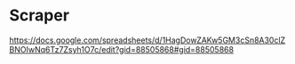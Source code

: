 # Scraper

https://docs.google.com/spreadsheets/d/1HagDowZAKw5GM3cSn8A30clZBNOIwNq6Tz7Zsyh1O7c/edit?gid=88505868#gid=88505868
